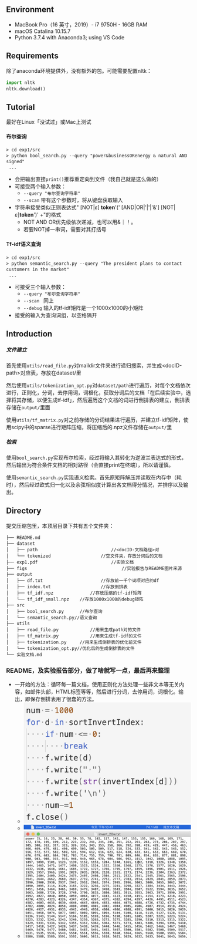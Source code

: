 ## Environment

- MacBook Pro（16 英寸，2019）- i7 9750H - 16GB RAM
- macOS Catalina 10.15.7
- Python 3.7.4 with Anaconda3; using VS Code

## Requirements

除了anaconda环境提供外，没有额外的包。可能需要配置nltk：

```python
import nltk
nltk.download()
```

## Tutorial 

最好在Linux「没试过」或Mac上测试

#### 布尔查询

```shell
> cd exp1/src
> python bool_search.py --query "power&businessORenergy & natural AND signed"
 ...
```

- 会把输出直接`print()`推荐重定向到文件（我自己就是这么做的）
- 可接受两个输入参数：
  - `--query "布尔查询字符串"`
  - `--scan` 带有这个参数时，将从键盘获取输入
- 字符串接受类似正则表达式" [NOT|$\varepsilon$] **token**'(' [AND|OR|'|'|'&'] [NOT|$\varepsilon$]**token**')' +"的格式
  - NOT AND OR优先级依次递减，也可以用&｜！。
  - 若要NOT掉一串词，需要对其打括号

#### Tf-idf语义查询

```shell
> cd exp1/src
> python semantic_search.py --query "The president plans to contact customers in the market"
 ...
```

- 可接受三个输入参数：
  - `--query "布尔查询字符串"`
  - `--scan ` 同上
  - `--debug` 输入的tf-idf矩阵是一个1000x1000的小矩阵
- 接受的输入为查询词组，以空格隔开

## Introduction

##### 文件建立

首先使用`utils/read_file.py`对maildir文件夹进行递归搜索，并生成\<docID-path\>对应表，存放在dataset/里

然后使用`utils/tokenization_opt.py`对`dataset/path`进行遍历，对每个文档依次进行，正则化，分词，去停用词，词根化，获取分词后的文档「在后续实验中，选择将其存储，以便生成tf-idf」，然后遍历这个文档的词进行倒排表的建立，倒排表存储在`output/`里面

使用`utils/tf_matrix.py`对之前存储的分词结果进行遍历，并建立tf-idf矩阵，使用scipy中的sparse进行矩阵压缩，将压缩后的.npz文件存储在`output/`里

##### 检索

使用`bool_search.py`实现布尔检索，经过将输入其转化为逆波兰表达式的形式，然后输出为符合条件文档的相对路径（会直接print在终端），所以请谨慎。

使用`semantic_search.py`实现语义检索。首先原矩阵解压并读取在内存中（耗时），然后经过欧式归一化以及余弦相似度计算出各文档得分情况，并排序以及输出。

## Directory

提交压缩包里，本顶层目录下共有五个文件夹：

```shell
├── README.md
├── dataset
│   ├── path							//<docID-文档路径>对
│   └── tokenized					//空文件夹，存放分词后的文档
├── exp1.pdf							//实验文档
├── figs									//实验报告与README图片来源
├── output						
│   ├── df.txt						//存放前一千个词项对应的df
│   ├── index.txt					//存放倒排表
│   ├── tf_idf.npz				//存放压缩的tf-idf矩阵
│   └── tf_idf_small.npz	//存放1000x1000的debug矩阵
├── src
│   ├── bool_search.py		//布尔查询
│   └── semantic_search.py//语义查询
├── utils
│   ├── read_file.py			//用来生成path对的文件
│   ├── tf_matrix.py			//用来生成tf-idf的文件
│   ├── tokenization.py		//用来生成倒排表的优化前文件
│   └── tokenization_opt.py//优化后的生成倒排表的文件
└── 实验文档.md
```







### README，及实验报告部分，做了啥就写一点，最后再来整理

- 一开始的方法：循环每一篇文档，使用正则化方法处理一些非文本等无关内容，如邮件头部，HTML标签等等，然后进行分词，去停用词，词根化。输出，即保存倒排表用了很蠢的方法。
  - ![ori_save](figs/ori_save.png)
  - ![ori_size](figs/ori_size.png)
  - ![ori_eg](figs/ori_eg.png)



